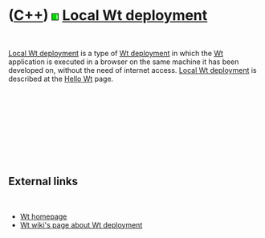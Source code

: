 



 

 

 

 

 

([C++](Cpp.md)) ![Wt](PicWt.png) [Local Wt deployment](CppWtDeployLocal.md)
=============================================================================

 

[Local Wt deployment](CppWtDeployLocal.md) is a type of [Wt
deployment](CppWtDeploy.md) in which the [Wt](CppWt.md) application is
executed in a browser on the same machine it has been developed on,
without the need of internet access. [Local Wt
deployment](CppWtDeployLocal.md) is described at the [Hello
Wt](CppHelloWt.md) page.

 

 

 

 

 

External links
--------------

 

-   [Wt homepage](http://www.webtoolkit.eu/wt)
-   [Wt wiki's page about Wt
    deployment](http://redmine.webtoolkit.eu/projects/wt/wiki/Wt_Deployment)

 

 

 

 

 





 



